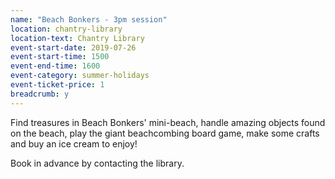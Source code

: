 ```yaml
---
name: "Beach Bonkers - 3pm session"
location: chantry-library
location-text: Chantry Library
event-start-date: 2019-07-26
event-start-time: 1500
event-end-time: 1600
event-category: summer-holidays
event-ticket-price: 1
breadcrumb: y
---
```


Find treasures in Beach Bonkers' mini-beach, handle amazing objects found on the beach, play the giant beachcombing board game, make some crafts and buy an ice cream to enjoy!

Book in advance by contacting the library.
